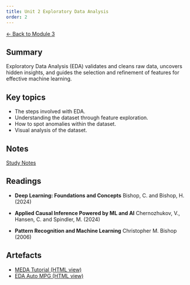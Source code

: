 ```yaml
---
title: Unit 2 Exploratory Data Analysis
order: 2
---
```


[← Back to Module 3](./)

## Summary
Exploratory Data Analysis (EDA) validates and cleans raw data, uncovers hidden insights, and guides the selection and refinement of features for effective machine learning.

## Key topics
- The steps involved with EDA.
- Understanding the dataset through feature exploration.
- How to spot anomalies within the dataset.
- Visual analysis of the dataset.

## Notes
[Study Notes](../../artefacts/module-3/unit-2-study-notes.md)

## Readings
- **Deep Learning: Foundations and Concepts**
Bishop, C. and Bishop, H. (2024)

- **Applied Causal Inference Powered by ML and AI**
Chernozhukov, V., Hansen, C. and Spindler, M. (2024)

- **Pattern Recognition and Machine Learning**
Christopher M. Bishop (2006)

## Artefacts
- <a href="../../artefacts/module-3/html/unit-2-Tutorial_on_Exploratory_Data_Analysis.html" target="_blank" rel="noopener noreferrer">MEDA Tutorial (HTML view)</a>
- <a href="../../artefacts/module-3/html/unit-2-auto-mpg.html" target="_blank" rel="noopener noreferrer">EDA Auto MPG (HTML view)</a>
